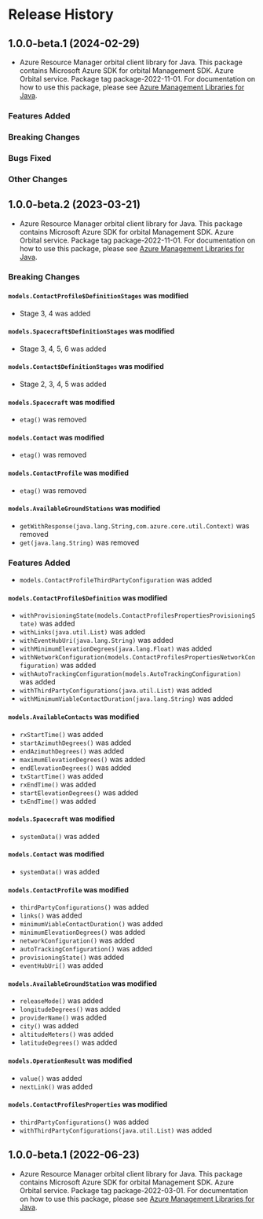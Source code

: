 # Release History

## 1.0.0-beta.1 (2024-02-29)

- Azure Resource Manager orbital client library for Java. This package contains Microsoft Azure SDK for orbital Management SDK. Azure Orbital service. Package tag package-2022-11-01. For documentation on how to use this package, please see [Azure Management Libraries for Java](https://aka.ms/azsdk/java/mgmt).

### Features Added

### Breaking Changes

### Bugs Fixed

### Other Changes

## 1.0.0-beta.2 (2023-03-21)

- Azure Resource Manager orbital client library for Java. This package contains Microsoft Azure SDK for orbital Management SDK. Azure Orbital service. Package tag package-2022-11-01. For documentation on how to use this package, please see [Azure Management Libraries for Java](https://aka.ms/azsdk/java/mgmt).

### Breaking Changes

#### `models.ContactProfile$DefinitionStages` was modified

* Stage 3, 4 was added

#### `models.Spacecraft$DefinitionStages` was modified

* Stage 3, 4, 5, 6 was added

#### `models.Contact$DefinitionStages` was modified

* Stage 2, 3, 4, 5 was added

#### `models.Spacecraft` was modified

* `etag()` was removed

#### `models.Contact` was modified

* `etag()` was removed

#### `models.ContactProfile` was modified

* `etag()` was removed

#### `models.AvailableGroundStations` was modified

* `getWithResponse(java.lang.String,com.azure.core.util.Context)` was removed
* `get(java.lang.String)` was removed

### Features Added

* `models.ContactProfileThirdPartyConfiguration` was added

#### `models.ContactProfile$Definition` was modified

* `withProvisioningState(models.ContactProfilesPropertiesProvisioningState)` was added
* `withLinks(java.util.List)` was added
* `withEventHubUri(java.lang.String)` was added
* `withMinimumElevationDegrees(java.lang.Float)` was added
* `withNetworkConfiguration(models.ContactProfilesPropertiesNetworkConfiguration)` was added
* `withAutoTrackingConfiguration(models.AutoTrackingConfiguration)` was added
* `withThirdPartyConfigurations(java.util.List)` was added
* `withMinimumViableContactDuration(java.lang.String)` was added

#### `models.AvailableContacts` was modified

* `rxStartTime()` was added
* `startAzimuthDegrees()` was added
* `endAzimuthDegrees()` was added
* `maximumElevationDegrees()` was added
* `endElevationDegrees()` was added
* `txStartTime()` was added
* `rxEndTime()` was added
* `startElevationDegrees()` was added
* `txEndTime()` was added

#### `models.Spacecraft` was modified

* `systemData()` was added

#### `models.Contact` was modified

* `systemData()` was added

#### `models.ContactProfile` was modified

* `thirdPartyConfigurations()` was added
* `links()` was added
* `minimumViableContactDuration()` was added
* `minimumElevationDegrees()` was added
* `networkConfiguration()` was added
* `autoTrackingConfiguration()` was added
* `provisioningState()` was added
* `eventHubUri()` was added

#### `models.AvailableGroundStation` was modified

* `releaseMode()` was added
* `longitudeDegrees()` was added
* `providerName()` was added
* `city()` was added
* `altitudeMeters()` was added
* `latitudeDegrees()` was added

#### `models.OperationResult` was modified

* `value()` was added
* `nextLink()` was added

#### `models.ContactProfilesProperties` was modified

* `thirdPartyConfigurations()` was added
* `withThirdPartyConfigurations(java.util.List)` was added

## 1.0.0-beta.1 (2022-06-23)

- Azure Resource Manager orbital client library for Java. This package contains Microsoft Azure SDK for orbital Management SDK. Azure Orbital service. Package tag package-2022-03-01. For documentation on how to use this package, please see [Azure Management Libraries for Java](https://aka.ms/azsdk/java/mgmt).
